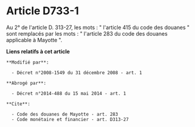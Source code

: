 # Article D733-1

Au 2° de l'article D. 313-27, les mots : " l'article 415 du code des douanes " sont remplacés par les mots : " l'article 283
du code des douanes applicable à Mayotte ".

**Liens relatifs à cet article**

	**Modifié par**:

	  - Décret n°2008-1549 du 31 décembre 2008 - art. 1

	**Abrogé par**:

	  - Décret n°2014-488 du 15 mai 2014 - art. 1

	**Cite**:

	  - Code des douanes de Mayotte - art. 283
	  - Code monétaire et financier - art. D313-27
